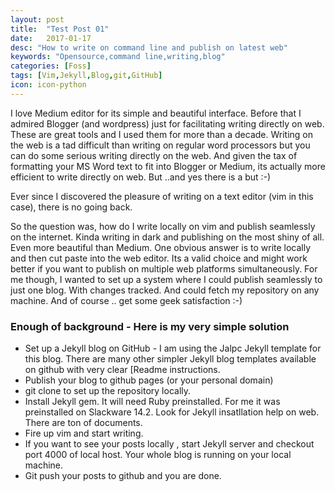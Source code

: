 ```yaml
---
layout: post
title:  "Test Post 01"
date:   2017-01-17
desc: "How to write on command line and publish on latest web"
keywords: "Opensource,command line,writing,blog"
categories: [Foss]
tags: [Vim,Jekyll,Blog,git,GitHub]
icon: icon-python
---
```

I love Medium editor for its simple and beautiful interface. Before that I admired Blogger (and wordpress) just for facilitating writing directly on web. These are great tools and  I used them for more than a decade. Writing on the web is  a tad difficult than writing on regular word processors but you can do some serious writing directly on the web.  And given the tax of formatting your MS Word text to fit into Blogger or Medium, its actually more efficient to write directly on web. But ..and yes there is a but :-)

Ever since I discovered the pleasure of writing on a text editor (vim in this case), there is no going back.

So the question was, how do I write locally on vim and publish seamlessly on the internet. Kinda writing in dark and publishing on the most shiny of all. Even more beautiful than Medium. One obvious answer is to write locally and then cut paste into the web editor. Its a valid choice  and might work better if you want to publish on multiple web platforms simultaneously. For me though, I wanted to set up a system where I could publish seamlessly to just one blog. With changes tracked. And could fetch my repository on any machine. And of course .. get some geek satisfaction :-)


### Enough of background - Here is my very simple solution

- Set up a Jekyll blog on GitHub - I am using  the Jalpc Jekyll template  for this blog. There are many other simpler Jekyll blog templates available on github with very clear [Readme instructions. 
- Publish your blog to github pages (or your personal domain)
- git clone to set up the repository locally. 
- Install Jekyll gem. It will need Ruby preinstalled. For me it was preinstalled on Slackware 14.2.  Look for Jekyll insatllation help on web. There are ton of documents. 
- Fire up vim and start writing. 
- If you want to see your posts locally , start Jekyll server and checkout port 4000 of local host. Your whole blog is running on your local machine. 
- Git push your posts to github and you are done. 
